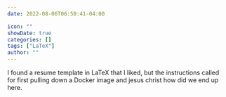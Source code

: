 ```yaml
---
date: 2022-08-06T06:50:41-04:00

icon: ""
showDate: true
categories: []
tags: ["LaTeX"]
author: ""
---
```



I found a resume template in LaTeX that I liked, but the instructions called for first pulling down a Docker image and jesus christ how did we end up here.
